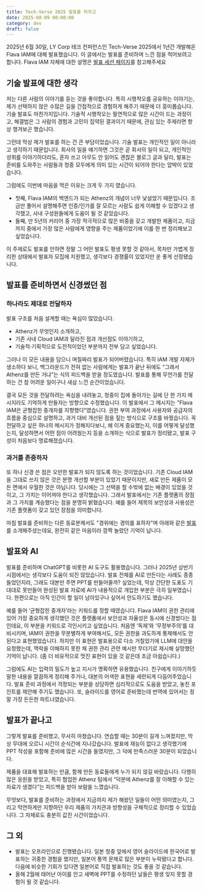 ```yaml
---
title: Tech-Verse 2025 발표를 마치고
date: 2025-08-09 00:00:00
category: dev
draft: false
---
```


2025년 6월 30일, LY Corp 테크 컨퍼런스인 Tech-Verse 2025에서 1년간 개발해온 Flava IAM에 대해 발표했습니다. 이 글에서는 발표를 준비하며 느낀 점을 적어보려고 합니다. Flava IAM 자체에 대한 설명은 [발표 세션 페이지](https://tech-verse.lycorp.co.jp/2025/ko/session/1040/)를 참고해주세요

## 기술 발표에 대한 생각

저는 다른 사람의 이야기를 듣는 것을 좋아합니다. 특히 시행착오를 공유하는 이야기는, 제가 선택하지 않은 수많은 길을 간접적으로 경험하게 해주기 때문에 더 흥미롭습니다. 기술 발표도 마찬가지입니다. 기술적 시행착오는 필연적으로 많은 시간이 드는 과정이고, 해결법은 그 사람의 경험과 고민이 집약된 결과이기 때문에, 관심 있는 주제라면 항상 챙겨보곤 했습니다.

그런데 막상 제가 발표를 하는 건 큰 부담이었습니다. 기술 발표는 개인적인 일이 아니라고 생각하기 때문입니다. 회사의 일을 얘기하면 그것은 곧 회사의 일이 되고, 개인적인 성취를 이야기하더라도, 혼자 쓰고 아무도 안 읽어도 괜찮은 블로그 글과 달리, 발표는 준비를 도와주는 사람들과 청중 모두에게 의미 있는 시간이 되어야 한다는 압박이 있었습니다.

그럼에도 이번에 마음을 먹은 이유는 크게 두 가지 였습니다.

- 첫째, Flava IAM의 백엔드가 되는 Athenz의 개념이 너무 낯설었기 때문입니다. 조금만 풀어서 설명해주면 인증/인가를 잘 모르는 사람도 쉽게 이해할 수 있겠다고 생각했고, 사내 구성원들에게 도움이 될 것 같았습니다.
- 둘째, 만 5년의 커리어 중 가장 적극적으로 많은 비중을 갖고 개발한 제품이고, 지금까지 중에서 가장 많은 사람에게 영향을 주는 제품이었기에 이를 한 번 정리해보고 싶었습니다.

이 주제로도 발표를 안하면 정말 그 어떤 발표도 평생 못할 것 같아서, 목차만 가볍게 정리한 상태에서 발표자 모집에 지원했고, 생각보다 경쟁률이 있었지만 운 좋게 선정됐습니다.

## 발표를 준비하면서 신경썼던 점

### 하나라도 제대로 전달하자

발표 구조를 처음 설계할 때는 욕심이 많았습니다.

- Athenz가 무엇인지 소개하고,
- 기존 사내 Cloud IAM과 달라진 점과 개선점도 이야기하고,
- 기술적·기획적으로 도전적이었던 부분까지 전부 담고 싶었습니다.

그러나 이 모든 내용을 담으니 며칠짜리 발표가 되어버렸습니다. 특히 IAM 개발 자체가 생소하다 보니, 백그라운드가 전혀 없는 사람에게는 발표가 끝난 뒤에도 “그래서 Athenz를 만든 거냐”는 식의 피드백을 받을 정도였습니다. 발표를 통해 무언가를 전달하는 건 참 어려운 일이구나 새삼 느낀 순간이었습니다.

결국 모든 것을 전달하려는 욕심을 내려놓고, 청중이 집에 돌아가는 길에 단 한 가지 메시지라도 기억하게 만들자는 방향으로 수정했습니다. 이 발표에서 그 메시지는 "Flava IAM은 균형잡힌 중개자를 지향했다"였습니다. 권한 부여 과정에서 사용자와 공급자의 흐름을 중심으로 설명하고, 과거 대비 개선된 점을 짚는 방식으로 구조를 바꿨습니다. 꼭 전달하고 싶은 하나의 메시지가 정해지다보니, 왜 이게 중요했는지, 이를 어떻게 달성했는지, 달성하면서 어떤 점이 어려웠는지 등을 소개하는 식으로 발표가 정리됐고, 발표 구성이 처음보다 명료해졌습니다.

### 과거를 존중하자

또 하나 신경 쓴 점은 오만한 발표가 되지 않도록 하는 것이었습니다. 기존 Cloud IAM을 그대로 쓰지 않은 것은 분명 개선할 부분이 있었기 때문이지만, 새로 만든 제품이 모든 면에서 우월한 것은 아닙니다. 당시에는 그 선택을 할 수밖에 없는 배경이 있었을 것이고, 그 가치는 이어져야 한다고 생각했습니다.
그래서 발표에서는 기존 플랫폼의 장점과 그 가치를 계승했다는 점을 분명히 밝혔습니다. 예를 들어 제목의 보안성과 사용성은 기존 플랫폼이 갖고 있던 장점을 의미합니다.

마침 발표를 준비하는 다른 동료분께서도 "경위에는 경의를 표하자"며 아래와 같은 [발표](https://speakerdeck.com/k_kinukawa/technologies-that-support-company-growth?slide=23)를 소개해주셨는데요, 완전히 같은 마음이라 깜짝 놀랐던 기억이 납니다.

## 발표와 AI

발표를 준비하며 ChatGPT를 비롯한 AI 도구도 활용했습니다. 그러나 2025년 상반기 시점에서는 생각보다 도움이 되진 않았습니다. 발표 전체를 AI로 만든다는 사례도 종종 들었던지라, 그래도 대본만 주면 PPT를 만들어줄까? 싶었는데, 막상 간단한 도표도 기대대로 못만들어 완성된 발표 자료에 AI가 내용적으로 개입한 부분은 극히 일부였습니다. 한편으로는 아직 인간이 할 일이 남아있구나 싶어서 안도하기도 했습니다.

예를 들어 ‘균형잡힌 중개자’라는 키워드를 정할 때였습니다. Flava IAM이 권한 관리에 있어 가장 중요하게 생각했던 것은 플랫폼에서 보안성과 자율성은 동시에 신경썼다는 점인데요, 이 부분을 키워드로 각인시키고 싶었습니다. 처음엔 ‘독재’와 ‘무정부주의’를 대비시키며, IAM이 권한을 무분별하게 부여해서도, 모든 권한을 과도하게 통제해서도 안 된다고 표현했었습니다. 하지만 이 표현은 발표용으로 다소 거칠었기에 LLM에 대안을 요청했는데, 맥락을 이해하지 못한 채 권한 관리 관련 예시만 무더기로 제시해 실망했던 기억이 납니다. (좀 더 비유적으로 멋진 표현이 있을 것 같은데 조금 아쉽습니다.)

그럼에도 AI는 입력의 밀도가 높고 지시가 명확하면 유용했습니다. 친구에게 이야기하듯 말한 내용을 깔끔하게 정리해 주거나, 대본의 어색한 표현을 세련되게 다듬어주었습니다. 발표 준비 과정에서 걱정되는 부분을 상담하면 심리적으로도 도움을 받았고, 놓친 포인트를 제안해 주기도 했습니다. 또, 슬라이드를 영어로 준비했는데 번역에 있어서는 정말 가장 든든한 파트너였습니다.

## 발표가 끝나고

그렇게 발표를 준비했고, 무사히 마쳤습니다. 연습할 때는 30분이 길게 느껴졌지만, 막상 무대에 오르니 시간이 순식간에 지나갔습니다. 발표에 재능이 없다고 생각했기에 PPT 작성을 포함해 준비에 많은 시간을 들였지만, 그 덕에 만족스러운 30분이 되었습니다.

제품을 대표해 발표하는 만큼, 함께 만든 동료들에게 누가 되지 않길 바랐습니다. 다행히 많은 응원을 받았고, 특히 협업한 Athenz 팀에서 “덕분에 Athenz를 잘 이해할 수 있는 자료가 생겼다”는 피드백을 받아 보람을 느꼈습니다.

무엇보다, 발표를 준비하는 과정에서 지금까지 제가 해왔던 일들이 어떤 의미였는지, 그리고 막연하게만 지향하던 우리 제품의 가치관과 방향성을 구체적으로 정리할 수 있었습니다. 그 자체로도 충분히 값진 시간이었습니다.

## 그 외
 
- 발표는 오프라인으로 진행됐습니다. 일본 청중 앞에서 영어 슬라이드에 한국어로 발표하는 귀중한 경험을 했지만, 일본어 통역 문제로 많은 부분이 누락됐다고 합니다. 다음에 비슷한 기회가 있다면 일본어로 직접 발표하는 것도 좋을 것 같습니다.
- 올해 2월에 태어난 아이를 안고 새벽에 PPT를 수정하던 날들은 평생 잊지 못할 경험이 될 것 같습니다.

